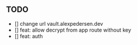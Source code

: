 ## TODO
- [] change url vault.alexpedersen.dev
- [] feat: allow decrypt from app route without key
- [] feat: auth
